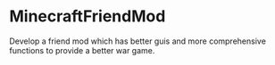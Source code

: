 # MinecraftFriendMod
Develop a friend mod which has better guis and more comprehensive functions to provide a better war game.
